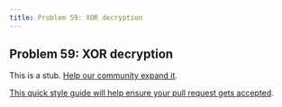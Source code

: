 ```yaml
---
title: Problem 59: XOR decryption
---
```

## Problem 59: XOR decryption

This is a stub. <a href='https://github.com/freecodecamp/guides/tree/master/src/pages/certifications/coding-interview-prep/project-euler/problem-59-xor-decryption/index.md' target='_blank' rel='nofollow'>Help our community expand it</a>.

<a href='https://github.com/freecodecamp/guides/blob/master/README.md' target='_blank' rel='nofollow'>This quick style guide will help ensure your pull request gets accepted</a>.

<!-- The article goes here, in GitHub-flavored Markdown. Feel free to add YouTube videos, images, and CodePen/JSBin embeds  -->
